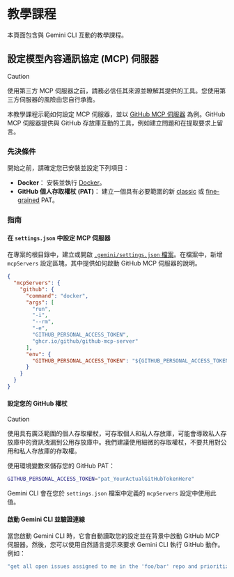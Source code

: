 # 教學課程

本頁面包含與 Gemini CLI 互動的教學課程。

## 設定模型內容通訊協定 (MCP) 伺服器

> [!CAUTION]
> 使用第三方 MCP 伺服器之前，請務必信任其來源並瞭解其提供的工具。您使用第三方伺服器的風險由您自行承擔。

本教學課程示範如何設定 MCP 伺服器，並以 [GitHub MCP 伺服器](https://github.com/github/github-mcp-server) 為例。GitHub MCP 伺服器提供與 GitHub 存放庫互動的工具，例如建立問題和在提取要求上留言。

### 先決條件

開始之前，請確定您已安裝並設定下列項目：

- **Docker**： 安裝並執行 [Docker]。
- **GitHub 個人存取權杖 (PAT)**： 建立一個具有必要範圍的新 [classic] 或 [fine-grained] PAT。

[Docker]: https://www.docker.com/
[classic]: https://github.com/settings/tokens/new
[fine-grained]: https://github.com/settings/personal-access-tokens/new

### 指南

#### 在 `settings.json` 中設定 MCP 伺服器

在專案的根目錄中，建立或開啟 [`.gemini/settings.json` 檔案](./configuration.md)。在檔案中，新增 `mcpServers` 設定區塊，其中提供如何啟動 GitHub MCP 伺服器的說明。

```json
{
  "mcpServers": {
    "github": {
      "command": "docker",
      "args": [
        "run",
        "-i",
        "--rm",
        "-e",
        "GITHUB_PERSONAL_ACCESS_TOKEN",
        "ghcr.io/github/github-mcp-server"
      ],
      "env": {
        "GITHUB_PERSONAL_ACCESS_TOKEN": "${GITHUB_PERSONAL_ACCESS_TOKEN}"
      }
    }
  }
}
```

#### 設定您的 GitHub 權杖

> [!CAUTION]
> 使用具有廣泛範圍的個人存取權杖，可存取個人和私人存放庫，可能會導致私人存放庫中的資訊洩漏到公用存放庫中。我們建議使用細微的存取權杖，不要共用對公用和私人存放庫的存取權。

使用環境變數來儲存您的 GitHub PAT：

```bash
GITHUB_PERSONAL_ACCESS_TOKEN="pat_YourActualGitHubTokenHere"
```

Gemini CLI 會在您於 `settings.json` 檔案中定義的 `mcpServers` 設定中使用此值。

#### 啟動 Gemini CLI 並驗證連線

當您啟動 Gemini CLI 時，它會自動讀取您的設定並在背景中啟動 GitHub MCP 伺服器。然後，您可以使用自然語言提示來要求 Gemini CLI 執行 GitHub 動作。例如：

```bash
"get all open issues assigned to me in the 'foo/bar' repo and prioritize them"
```